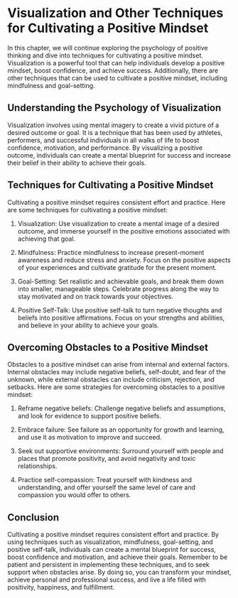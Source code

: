 Visualization and Other Techniques for Cultivating a Positive Mindset
=====================================================================================================================

In this chapter, we will continue exploring the psychology of positive thinking and dive into techniques for cultivating a positive mindset. Visualization is a powerful tool that can help individuals develop a positive mindset, boost confidence, and achieve success. Additionally, there are other techniques that can be used to cultivate a positive mindset, including mindfulness and goal-setting.

Understanding the Psychology of Visualization
---------------------------------------------

Visualization involves using mental imagery to create a vivid picture of a desired outcome or goal. It is a technique that has been used by athletes, performers, and successful individuals in all walks of life to boost confidence, motivation, and performance. By visualizing a positive outcome, individuals can create a mental blueprint for success and increase their belief in their ability to achieve their goals.

Techniques for Cultivating a Positive Mindset
---------------------------------------------

Cultivating a positive mindset requires consistent effort and practice. Here are some techniques for cultivating a positive mindset:

1. Visualization: Use visualization to create a mental image of a desired outcome, and immerse yourself in the positive emotions associated with achieving that goal.

2. Mindfulness: Practice mindfulness to increase present-moment awareness and reduce stress and anxiety. Focus on the positive aspects of your experiences and cultivate gratitude for the present moment.

3. Goal-Setting: Set realistic and achievable goals, and break them down into smaller, manageable steps. Celebrate progress along the way to stay motivated and on track towards your objectives.

4. Positive Self-Talk: Use positive self-talk to turn negative thoughts and beliefs into positive affirmations. Focus on your strengths and abilities, and believe in your ability to achieve your goals.

Overcoming Obstacles to a Positive Mindset
------------------------------------------

Obstacles to a positive mindset can arise from internal and external factors. Internal obstacles may include negative beliefs, self-doubt, and fear of the unknown, while external obstacles can include criticism, rejection, and setbacks. Here are some strategies for overcoming obstacles to a positive mindset:

1. Reframe negative beliefs: Challenge negative beliefs and assumptions, and look for evidence to support positive beliefs.

2. Embrace failure: See failure as an opportunity for growth and learning, and use it as motivation to improve and succeed.

3. Seek out supportive environments: Surround yourself with people and places that promote positivity, and avoid negativity and toxic relationships.

4. Practice self-compassion: Treat yourself with kindness and understanding, and offer yourself the same level of care and compassion you would offer to others.

Conclusion
----------

Cultivating a positive mindset requires consistent effort and practice. By using techniques such as visualization, mindfulness, goal-setting, and positive self-talk, individuals can create a mental blueprint for success, boost confidence and motivation, and achieve their goals. Remember to be patient and persistent in implementing these techniques, and to seek support when obstacles arise. By doing so, you can transform your mindset, achieve personal and professional success, and live a life filled with positivity, happiness, and fulfillment.
